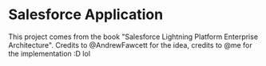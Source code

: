 # Salesforce Application
This project comes from the book "Salesforce Lightning Platform Enterprise Architecture". Credits to @AndrewFawcett for the idea, credits to @me for the implementation :D lol
